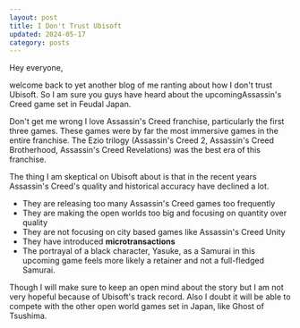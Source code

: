 ```yaml
---
layout: post
title: I Don't Trust Ubisoft
updated: 2024-05-17
category: posts
---
```


Hey everyone,

welcome back to yet another blog of me ranting about how I don't trust Ubisoft. So I am sure you guys have heard about the upcomingAssassin's Creed game set in Feudal Japan.

Don't get me wrong I love Assassin's Creed franchise, particularly the first three games. These games were by far the most immersive games in the entire franchise. The Ezio trilogy (Assassin's Creed 2, Assassin's Creed Brotherhood, Assassin's Creed Revelations) was the best era of this franchise.

The thing I am skeptical on Ubisoft about is that in the recent years Assassin's Creed's quality and historical accuracy have declined a lot.

- They are releasing too many Assassin's Creed games too frequently
- They are making the open worlds too big and focusing on quantity over quality
- They are not focusing on city based games like Assassin's Creed Unity
- They have introduced **microtransactions**
- The portrayal of a black character, Yasuke, as a Samurai in this upcoming game feels more likely a retainer and not a full-fledged Samurai.

Though I will make sure to keep an open mind about the story but I am not very hopeful because of Ubisoft's track record. Also I doubt it will be able to compete with the other open world games set in Japan, like Ghost of Tsushima.
